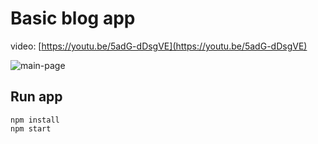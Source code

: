 # Basic blog app

video: [https://youtu.be/5adG-dDsgVE](https://youtu.be/5adG-dDsgVE)

![main-page](./screenshots/main-page.png)


## Run app
```
npm install
npm start
```
